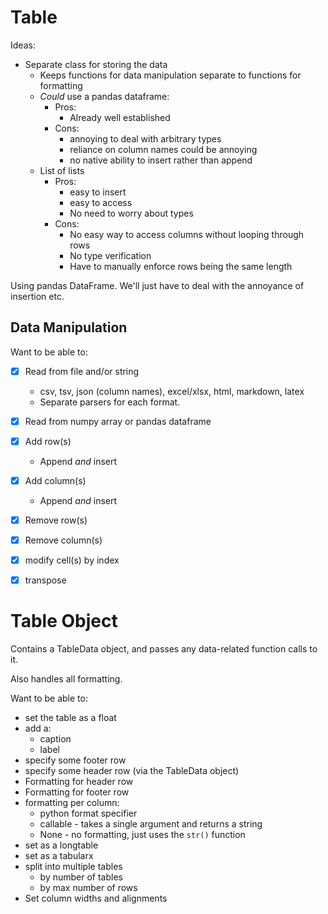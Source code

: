 # Table

Ideas:
- Separate class for storing the data
    - Keeps functions for data manipulation separate to functions for formatting
    - *Could* use a pandas dataframe:
        - Pros:
            - Already well established
        - Cons:
            - annoying to deal with arbitrary types
            - reliance on column names could be annoying
            - no native ability to insert rather than append
    - List of lists
        - Pros:
            - easy to insert
            - easy to access
            - No need to worry about types
        - Cons:
            - No easy way to access columns without looping through rows
            - No type verification
            - Have to manually enforce rows being the same length

Using pandas DataFrame. We'll just have to deal with the annoyance of insertion etc. 

## Data Manipulation

Want to be able to:
- [x] Read from file and/or string
    - csv, tsv, json (column names), excel/xlsx, html, markdown, latex
    - Separate parsers for each format.
- [x] Read from numpy array or pandas dataframe
- [x] Add row(s)
    - Append *and* insert
- [x] Add column(s)
    - Append *and* insert
- [x] Remove row(s)
- [x] Remove column(s)
- [x] modify cell(s) by index
- [x] transpose


# Table Object

Contains a TableData object, and passes any data-related function calls to it.

Also handles all formatting.

Want to be able to:
- set the table as a float
- add a:
    - caption
    - label
- specify some footer row
- specify some header row (via the TableData object)
- Formatting for header row
- Formatting for footer row
- formatting per column:
    - python format specifier
    - callable - takes a single argument and returns a string
    - None - no formatting, just uses the `str()` function
- set as a longtable
- set as a tabularx
- split into multiple tables
    - by number of tables
    - by max number of rows
- Set column widths and alignments


